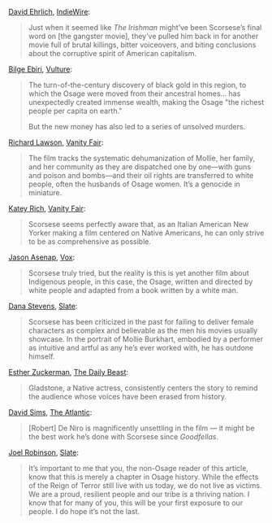 [David Ehrlich](https://twitter.com/davidehrlich), [IndieWire](https://www.indiewire.com/criticism/movies/killers-of-the-flower-moon-review-1234865405/):

> Just when it seemed like _The Irishman_ might’ve been Scorsese’s final word on [the gangster movie], they’ve pulled him back in for another movie full of brutal killings, bitter voiceovers, and biting conclusions about the corruptive spirit of American capitalism.

[Bilge Ebiri](https://twitter.com/BilgeEbiri), [Vulture](https://www.vulture.com/article/killers-of-the-flower-moon-is-the-slipperiest-of-things.html):

> The turn-of-the-century discovery of black gold in this region, to which the Osage were moved from their ancestral homes... has unexpectedly created immense wealth, making the Osage "the richest people per capita on earth."
>
> But the new money has also led to a series of unsolved murders.

[Richard Lawson](https://twitter.com/rilaws), [Vanity Fair](https://www.vanityfair.com/hollywood/2023/05/killers-of-the-flower-moon-movie-review):

> The film tracks the systematic dehumanization of Mollie, her family, and her community as they are dispatched one by one—with guns and poison and bombs—and their oil rights are transferred to white people, often the husbands of Osage women. It’s a genocide in miniature.

[Katey Rich](https://twitter.com/kateyrich), [Vanity Fair](https://www.vanityfair.com/hollywood/2023/10/killers-of-the-flower-moon-ending):

> Scorsese seems perfectly aware that, as an Italian American New Yorker making a film centered on Native Americans, he can only strive to be as comprehensive as possible.

[Jason Asenap](https://twitter.com/asenap), [Vox](https://www.vox.com/2023/11/6/23945433/killers-flower-moon-osage-indigenous-scorsese-tell-story):

> Scorsese truly tried, but the reality is this is yet another film about Indigenous people, in this case, the Osage, written and directed by white people and adapted from a book written by a white man.

[Dana Stevens](https://twitter.com/thehighsign), [Slate](https://slate.com/culture/2023/10/killers-of-the-flower-moon-movie-martin-scorsese.html?via=rss):

> Scorsese has been criticized in the past for failing to deliver female characters as complex and believable as the men his movies usually showcase. In the portrait of Mollie Burkhart, embodied by a performer as intuitive and artful as any he’s ever worked with, he has outdone himself.

[Esther Zuckerman](https://twitter.com/ezwrites), [The Daily Beast](https://www.thedailybeast.com/obsessed/killers-of-the-flower-moon-review-leonardo-dicaprios-best-acting):

> Gladstone, a Native actress, consistently centers the story to remind the audience whose voices have been erased from history.

[David Sims](https://twitter.com/davidlsims), [The Atlantic](https://www.theatlantic.com/culture/archive/2023/05/martin-scorsese-killers-of-the-flower-moon-review/674125/):

> [Robert] De Niro is magnificently unsettling in the film — it might be the best work he’s done with Scorsese since _Goodfellas_.

[Joel Robinson](https://twitter.com/trythebuffer), [Slate](https://slate.com/culture/2023/10/killers-of-the-flower-moon-movie-osage-martin-scorsese.html?via=rss):

> It’s important to me that you, the non-Osage reader of this article, know that this is merely a chapter in Osage history. While the effects of the Reign of Terror still live with us today, we do not live as victims. We are a proud, resilient people and our tribe is a thriving nation. I know that for many of you, this will be your first exposure to our people. I do hope it’s not the last.
